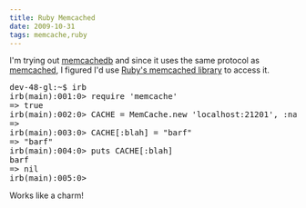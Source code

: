 ```yaml
---
title: Ruby Memcached
date: 2009-10-31
tags: memcache,ruby
---
```

I'm trying out [memcachedb](http://www.docunext.com/wiki/MemcacheDB) and since it uses the same protocol as [memcached](http://www.docunext.com/wiki/Memcache), I figured I'd use [Ruby's memcached library](http://www.deveiate.org/code/Ruby-MemCache/) to access it.

<pre class="sh_ruby">
dev-48-gl:~$ irb
irb(main):001:0> require 'memcache'
=> true
irb(main):002:0> CACHE = MemCache.new 'localhost:21201', :namespace => 'my_namespace'
=> <MemCache: 1 servers, 1 buckets, ns: "my_namespace", ro: false>
irb(main):003:0> CACHE[:blah] = "barf"
=> "barf"
irb(main):004:0> puts CACHE[:blah]
barf
=> nil
irb(main):005:0>
</pre>

Works like a charm!

